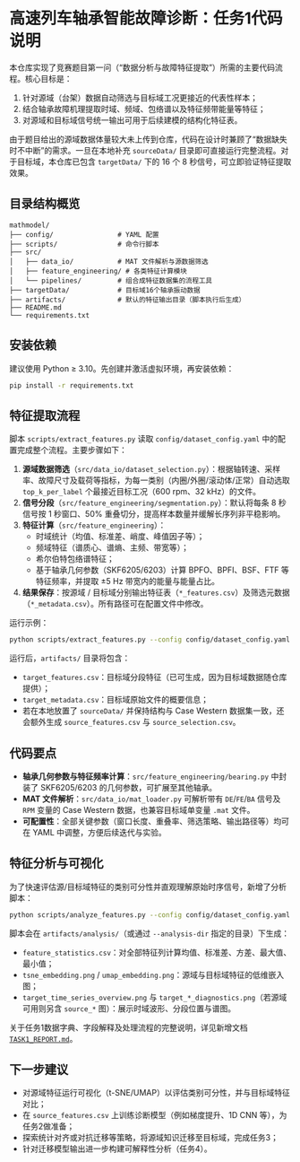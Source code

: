 # 高速列车轴承智能故障诊断：任务1代码说明

本仓库实现了竞赛题目第一问（“数据分析与故障特征提取”）所需的主要代码流程。核心目标是：

1. 针对源域（台架）数据自动筛选与目标域工况更接近的代表性样本；
2. 结合轴承故障机理提取时域、频域、包络谱以及特征频带能量等特征；
3. 对源域和目标域信号统一输出可用于后续建模的结构化特征表。

由于题目给出的源域数据体量较大未上传到仓库，代码在设计时兼顾了“数据缺失时不中断”的需求。一旦在本地补充 `sourceData/` 目录即可直接运行完整流程。对于目标域，本仓库已包含 `targetData/` 下的 16 个 8 秒信号，可立即验证特征提取效果。

## 目录结构概览

```
mathmodel/
├── config/                # YAML 配置
├── scripts/               # 命令行脚本
├── src/
│   ├── data_io/           # MAT 文件解析与源数据筛选
│   ├── feature_engineering/ # 各类特征计算模块
│   └── pipelines/         # 组合成特征数据集的流程工具
├── targetData/            # 目标域16个轴承振动数据
├── artifacts/             # 默认的特征输出目录（脚本执行后生成）
├── README.md
└── requirements.txt
```

## 安装依赖

建议使用 Python ≥ 3.10。先创建并激活虚拟环境，再安装依赖：

```bash
pip install -r requirements.txt
```

## 特征提取流程

脚本 `scripts/extract_features.py` 读取 `config/dataset_config.yaml` 中的配置完成整个流程。主要步骤如下：

1. **源域数据筛选**（`src/data_io/dataset_selection.py`）：根据轴转速、采样率、故障尺寸及载荷等指标，为每一类别（内圈/外圈/滚动体/正常）自动选取 `top_k_per_label` 个最接近目标工况（600 rpm、32 kHz）的文件。
2. **信号分段**（`src/feature_engineering/segmentation.py`）：默认将每条 8 秒信号按 1 秒窗口、50% 重叠切分，提高样本数量并缓解长序列非平稳影响。
3. **特征计算**（`src/feature_engineering`）：
   - 时域统计（均值、标准差、峭度、峰值因子等）；
   - 频域特征（谱质心、谱熵、主频、带宽等）；
   - 希尔伯特包络谱特征；
   - 基于轴承几何参数（SKF6205/6203）计算 BPFO、BPFI、BSF、FTF 等特征频率，并提取 ±5 Hz 带宽内的能量与能量占比。
4. **结果保存**：按源域 / 目标域分别输出特征表（`*_features.csv`）及筛选元数据（`*_metadata.csv`）。所有路径可在配置文件中修改。

运行示例：

```bash
python scripts/extract_features.py --config config/dataset_config.yaml
```

运行后，`artifacts/` 目录将包含：

- `target_features.csv`：目标域分段特征（已可生成，因为目标域数据随仓库提供）；
- `target_metadata.csv`：目标域原始文件的概要信息；
- 若在本地放置了 `sourceData/` 并保持结构与 Case Western 数据集一致，还会额外生成 `source_features.csv` 与 `source_selection.csv`。

## 代码要点

- **轴承几何参数与特征频率计算**：`src/feature_engineering/bearing.py` 中封装了 SKF6205/6203 的几何参数，可扩展至其他轴承。
- **MAT 文件解析**：`src/data_io/mat_loader.py` 可解析带有 `DE`/`FE`/`BA` 信号及 `RPM` 变量的 Case Western 数据，也兼容目标域单变量 `.mat` 文件。
- **可配置性**：全部关键参数（窗口长度、重叠率、筛选策略、输出路径等）均可在 YAML 中调整，方便后续迭代与实验。

## 特征分析与可视化

为了快速评估源/目标域特征的类别可分性并直观理解原始时序信号，新增了分析脚本：

```bash
python scripts/analyze_features.py --config config/dataset_config.yaml --max-records 6 --preview-seconds 3
```

脚本会在 `artifacts/analysis/`（或通过 `--analysis-dir` 指定的目录）下生成：

- `feature_statistics.csv`：对全部特征列计算均值、标准差、方差、最大值、最小值；
- `tsne_embedding.png` / `umap_embedding.png`：源域与目标域特征的低维嵌入图；
- `target_time_series_overview.png` 与 `target_*_diagnostics.png`（若源域可用则另含 `source_*` 图）：展示时域波形、分段位置与谱图。

关于任务1数据字典、字段解释及处理流程的完整说明，详见新增文档 [`TASK1_REPORT.md`](TASK1_REPORT.md)。

## 下一步建议

- 对源域特征运行可视化（t-SNE/UMAP）以评估类别可分性，并与目标域特征对比；
- 在 `source_features.csv` 上训练诊断模型（例如梯度提升、1D CNN 等），为任务2做准备；
- 探索统计对齐或对抗迁移等策略，将源域知识迁移至目标域，完成任务3；
- 针对迁移模型输出进一步构建可解释性分析（任务4）。

